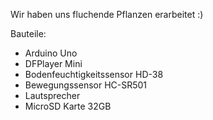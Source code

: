 Wir haben uns fluchende Pflanzen erarbeitet :)

Bauteile: 
 - Arduino Uno
 - DFPlayer Mini
 - Bodenfeuchtigkeitssensor HD-38
 - Bewegungssensor HC-SR501
 - Lautsprecher
 - MicroSD Karte 32GB